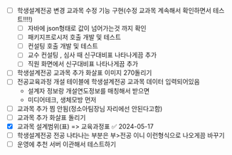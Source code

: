 - [ ] 학생설계전공 변경 교과목 수정 기능 구현(수정 교과목 계속해서 확인하면서 테스트!!!!)
	- [ ] 자바에 json형태로 값이 넘어가는것 까지 확인
	- [ ] 패키지프로시저 호출 개발 및 테스트
	- [ ] 컨설팅 호출 개발 및 테스트
	- [ ] 교수 컨설팅 , 심사 때 신구대비표 나타나게끔 추가
	- [ ] 직원 화면에서 신구대비표 나타나게끔 추가
- [ ] 학생설계전공 교과목 추가 화살표 이미지 270돌리기
- [ ] 전공교육과정 개설 테이블에 학생설계전공 교과목 데이터 입력되어있음
	- 설계자 정보랑 개설연도정보를 매칭해서 받으면 
	- 미디어테크, 생체모방 먼저
- [ ] 교과목 추가 찜 안됨(정소아팀장님 자리에선 안된다고함)
- [ ] 교과목 추가 화살표 돌리기
- [x] 교과목 설계범위(표) => 교육과정표 ✅ 2024-05-17
- [ ] 학생설계전공 전공 나타나는 부분은 부>전공 이니 이런형식으로 나오게끔 바꾸기
- [ ] 운영에 추천 서버 이관해서 테스트하기
